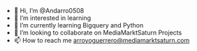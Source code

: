 - 👋 Hi, I’m @Andarro0508
- 👀 I’m interested in learning
- 🌱 I’m currently learning Bigquery and Python
- 💞️ I’m looking to collaborate on MediaMarktSaturn Projects
- 📫 How to reach me arroyoguerrero@mediamarktsaturn.com

<!---
Andarro0508/Andarro0508 is a ✨ special ✨ repository because its `README.md` (this file) appears on your GitHub profile.
You can click the Preview link to take a look at your changes.
--->
